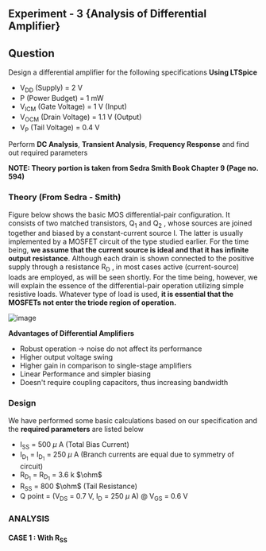 ## Experiment - 3 {Analysis of Differential Amplifier}
## Question
Design a differential amplifier for the following specifications **Using LTSpice**
* V<sub>DD</sub> (Supply) = 2 V
* P (Power Budget) = 1 mW
* V<sub>ICM</sub> (Gate Voltage) = 1 V (Input)
* V<sub>OCM</sub> (Drain Voltage) =  1.1 V (Output)
* V<sub>P</sub> (Tail Voltage) = 0.4 V

Perform **DC Analysis**, **Transient Analysis**, **Frequency Response** and find out required parameters

**NOTE: Theory portion is taken from Sedra Smith Book Chapter 9 (Page no. 594)**
### Theory (From Sedra - Smith)
Figure below shows the basic MOS differential-pair configuration. It consists of two matched transistors, Q<sub>1</sub> and Q<sub>2</sub> , whose sources are joined together and biased by a constant-current source I. The latter is usually implemented by a MOSFET circuit of the type studied earlier. For the time being, **we assume that the current source is ideal and that it has infinite output resistance**. Although each drain is shown connected to the positive supply through a resistance R<sub>D</sub> , in most cases active (current-source) loads are employed, as will be seen shortly. For the time being, however, we will explain the essence of the differential-pair operation utilizing simple resistive loads. Whatever type of load is used, **it is essential that the MOSFETs not enter the triode region of operation.**

![image](https://github.com/user-attachments/assets/b7deed39-0114-4712-8ceb-d2f8ce13b2d6)

**Advantages of Differential Amplifiers**
* Robust operation → noise do not affect its performance
* Higher output voltage swing
* Higher gain in comparison to single-stage amplifiers
* Linear Performance and simpler biasing
* Doesn't require coupling capacitors, thus increasing bandwidth

### Design
We have performed some basic calculations based on our specification and the **required parameters** are listed below
* I<sub>SS</sub> = 500 $\mu$ A (Total Bias Current)
* I<sub>D<sub>1</sub></sub> = I<sub>D<sub>1</sub></sub> = 250 $\mu$ A (Branch currents are equal due to symmetry of circuit)
* R<sub>D<sub>1</sub></sub> = R<sub>D<sub>1</sub></sub> = 3.6 k $\ohm$
* R<sub>SS</sub> = 800 $\ohm$ (Tail Resistance)
* Q point = (V<sub>DS</sub> = 0.7 V, I<sub>D</sub> = 250 $\mu$ A) @ V<sub>GS</sub> = 0.6 V

### ANALYSIS
#### CASE 1 : With R<sub>SS</sub>
